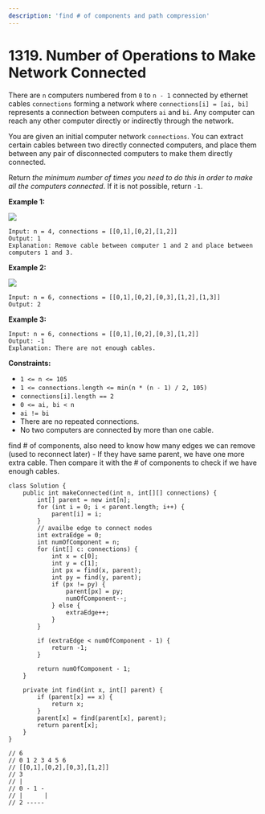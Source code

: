 ```yaml
---
description: 'find # of components and path compression'
---
```


# 1319. Number of Operations to Make Network Connected



There are `n` computers numbered from `0` to `n - 1` connected by ethernet cables `connections` forming a network where `connections[i] = [ai, bi]` represents a connection between computers `ai` and `bi`. Any computer can reach any other computer directly or indirectly through the network.

You are given an initial computer network `connections`. You can extract certain cables between two directly connected computers, and place them between any pair of disconnected computers to make them directly connected.

Return _the minimum number of times you need to do this in order to make all the computers connected_. If it is not possible, return `-1`.

&#x20;

**Example 1:**

![](https://assets.leetcode.com/uploads/2020/01/02/sample\_1\_1677.png)

```
Input: n = 4, connections = [[0,1],[0,2],[1,2]]
Output: 1
Explanation: Remove cable between computer 1 and 2 and place between computers 1 and 3.
```

**Example 2:**

![](https://assets.leetcode.com/uploads/2020/01/02/sample\_2\_1677.png)

```
Input: n = 6, connections = [[0,1],[0,2],[0,3],[1,2],[1,3]]
Output: 2
```

**Example 3:**

```
Input: n = 6, connections = [[0,1],[0,2],[0,3],[1,2]]
Output: -1
Explanation: There are not enough cables.
```

&#x20;

**Constraints:**

* `1 <= n <= 105`
* `1 <= connections.length <= min(n * (n - 1) / 2, 105)`
* `connections[i].length == 2`
* `0 <= ai, bi < n`
* `ai != bi`
* There are no repeated connections.
* No two computers are connected by more than one cable.

find # of components, also need to know how many edges we can remove (used to reconnect later) - If they have same parent, we have one more extra cable. Then compare it with the # of components to check if we have enough cables.

```
class Solution {
    public int makeConnected(int n, int[][] connections) {
        int[] parent = new int[n];
        for (int i = 0; i < parent.length; i++) {
            parent[i] = i;
        }
        // availbe edge to connect nodes
        int extraEdge = 0;
        int numOfComponent = n;
        for (int[] c: connections) {
            int x = c[0];
            int y = c[1];
            int px = find(x, parent);
            int py = find(y, parent);
            if (px != py) {
                parent[px] = py;
                numOfComponent--;
            } else {
                extraEdge++;
            }
        }
        
        if (extraEdge < numOfComponent - 1) {
            return -1;
        }
        
        return numOfComponent - 1;
    }
    
    private int find(int x, int[] parent) {
        if (parent[x] == x) {
            return x;
        }
        parent[x] = find(parent[x], parent);
        return parent[x];
    }
}

// 6
// 0 1 2 3 4 5 6
// [[0,1],[0,2],[0,3],[1,2]]
// 3
// |
// 0 - 1 -
// |      |
// 2 -----
```
